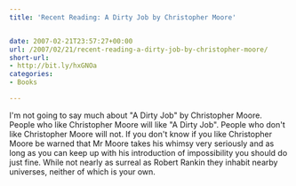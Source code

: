 ```yaml
---
title: 'Recent Reading: A Dirty Job by Christopher Moore'


date: 2007-02-21T23:57:27+00:00
url: /2007/02/21/recent-reading-a-dirty-job-by-christopher-moore/
short-url:
- http://bit.ly/hxGNOa
categories:
- Books

---
```

<div class='microid-mailto+http:sha1:b10810efe576f1ebbd5c2a9d4acf01db87bc5469'>

I'm not going to say much about "A Dirty Job" by Christopher Moore. People who like Christopher Moore will like "A Dirty Job". People who don't like Christopher Moore will not. If you don't know if you like Christopher Moore be warned that Mr Moore takes his whimsy very seriously and as long as you can keep up with his introduction of impossibility you should do just fine. While not nearly as surreal as Robert Rankin they inhabit nearby universes, neither of which is your own.

